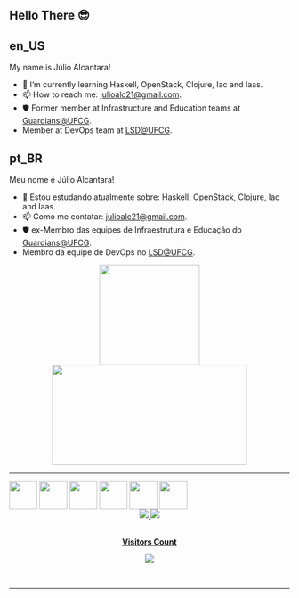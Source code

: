 ## Hello There 😎
<p align="center">
</p>

## en_US   

My name is Júlio Alcantara! 

- 🌱 I’m currently learning Haskell, OpenStack, Clojure, Iac and Iaas.
- 📫 How to reach me: julioalc21@gmail.com.
- 🛡️ Former member at Infrastructure and Education teams at [Guardians@UFCG](https://github.com/Guardians-DSC).
- Member at DevOps team at [LSD@UFCG](https://github.com/ufcg-lsd).

## pt_BR 
Meu nome é Júlio Alcantara!

- 🌱 Estou estudando atualmente sobre: Haskell, OpenStack, Clojure, Iac and Iaas.
- 📫 Como me contatar: julioalc21@gmail.com.
- 🛡️ ex-Membro das equipes de Infraestrutura e Educação do [Guardians@UFCG](https://github.com/Guardians-DSC).
- Membro da equipe de DevOps no [LSD@UFCG](https://github.com/ufcg-lsd).

<div align="center">
  <a href="https://github.com/alcantarajulio">
  <img height="180em" src="https://github-readme-stats.vercel.app/api?username=alcantarajulio&show_icons=true&theme=tokyonight&include_all_commits=true&count_private=true"/>
  <img height="180em" width="350em" src="https://github-readme-stats.vercel.app/api/top-langs/?username=alcantarajulio&layout=compact&langs_count=7&theme=tokyonight"/>
</div>
 
 * * *
 <div align="center" style="display: inline-block">
   <img align="center" height="50" width="50" src="https://cdn.jsdelivr.net/gh/devicons/devicon/icons/python/python-original.svg" />
   <img align="center" height="50" width="50" src="https://cdn.jsdelivr.net/gh/devicons/devicon/icons/linux/linux-original.svg" />
   <img align="center" height="50" width="50" src="https://cdn.jsdelivr.net/gh/devicons/devicon/icons/java/java-original.svg" />
  <img align="center" height="50" width="50" src="https://cdn.jsdelivr.net/gh/devicons/devicon/icons/bash/bash-original.svg"/>
  <img align="center" height="50" width="50" src="https://cdn.jsdelivr.net/gh/devicons/devicon/icons/c/c-plain.svg"/>
   <img align="center" height="50" width="50" src="https://cdn.jsdelivr.net/gh/devicons/devicon/icons/vim/vim-original.svg"/>
  </div>
  
 <br>
 <div align="center">
  <a href="https://www.linkedin.com/in/j%C3%BAlio-alcantara-6b23451a0/"> <img src="https://img.shields.io/badge/LinkedIn-0077B5?style=for-the-badge&logo=linkedin&logoColor=white"</a>
  <a href="https://www.instagram.com/_j_ulio"> <img src="https://img.shields.io/badge/Instagram-E4405F?style=for-the-badge&logo=instagram&logoColor=white"</a>
</div>
    
    
<div align="center">
<br><p align="centre"><b>Visitors Count</b></p>  
<p align="center"><img align="center" src="https://profile-counter.glitch.me/{alcantarajulio}/count.svg" /></p> 
<br></div>
    
* * *

